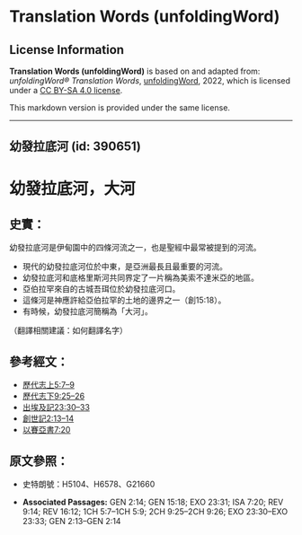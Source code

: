 # Translation Words (unfoldingWord)

## License Information

**Translation Words (unfoldingWord)** is based on and adapted from: _unfoldingWord® Translation Words_, [unfoldingWord](https://unfoldingword.org/utw), 2022, which is licensed under a [CC BY-SA 4.0 license](https://creativecommons.org/licenses/by-sa/4.0/legalcode.en).

This markdown version is provided under the same license.



--------------------------------

## 幼發拉底河 (id: 390651)

幼發拉底河，大河
========

史實：
---

幼發拉底河是伊甸園中的四條河流之一，也是聖經中最常被提到的河流。

* 現代的幼發拉底河位於中東，是亞洲最長且最重要的河流。
* 幼發拉底河和底格里斯河共同界定了一片稱為美索不達米亞的地區。
* 亞伯拉罕來自的古城吾珥位於幼發拉底河口。
* 這條河是神應許給亞伯拉罕的土地的邊界之一（創15:18）。
* 有時候，幼發拉底河簡稱為「大河」。

（翻譯相關建議：如何翻譯名字）

參考經文：
-----

* [歷代志上5:7–9](https://ref.ly/1Chr5:7-1Chr5:9)
* [歷代志下9:25–26](https://ref.ly/2Chr9:25-2Chr9:26)
* [出埃及記23:30–33](https://ref.ly/Exod23:30-Exod23:33)
* [創世記2:13–14](https://ref.ly/Gen2:13-Gen2:14)
* [以賽亞書7:20](https://ref.ly/Isa7:20)

原文參照：
-----

* 史特朗號：H5104、H6578、G21660

* **Associated Passages:** GEN 2:14; GEN 15:18; EXO 23:31; ISA 7:20; REV 9:14; REV 16:12; 1CH 5:7–1CH 5:9; 2CH 9:25–2CH 9:26; EXO 23:30–EXO 23:33; GEN 2:13–GEN 2:14

